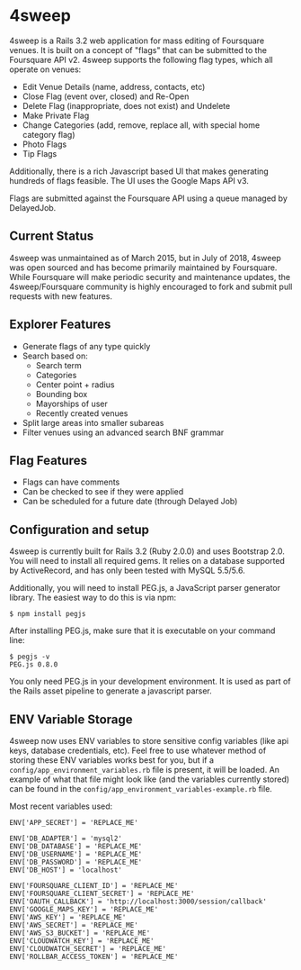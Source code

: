 4sweep
======

4sweep is a Rails 3.2 web application for mass editing of Foursquare venues. It
is built on a concept of "flags" that can be submitted to the Foursquare API
v2. 4sweep supports the following flag types, which all operate on venues:

 * Edit Venue Details (name, address, contacts, etc)
 * Close Flag (event over, closed) and Re-Open
 * Delete Flag (inappropriate, does not exist) and Undelete
 * Make Private Flag
 * Change Categories (add, remove, replace all, with special home category flag)
 * Photo Flags
 * Tip Flags

Additionally, there is a rich Javascript based UI that makes generating hundreds
of flags feasible. The UI uses the Google Maps API v3.

Flags are submitted against the Foursquare API using a queue managed
by DelayedJob.

Current Status
--------------

4sweep was unmaintained as of March 2015, but in July of 2018, 4sweep was open sourced and has become primarily maintained by Foursquare. While Foursquare will make periodic security and maintenance updates, the 4sweep/Foursquare community is highly encouraged to fork and submit pull requests with new features.


Explorer Features
-----------------

 * Generate flags of any type quickly
 * Search based on:
   * Search term
   * Categories
   * Center point + radius
   * Bounding box
   * Mayorships of user
   * Recently created venues
 * Split large areas into smaller subareas
 * Filter venues using an advanced search BNF grammar

Flag Features
-------------
 * Flags can have comments
 * Can be checked to see if they were applied
 * Can be scheduled for a future date (through Delayed Job)

Configuration and setup
-----------------------

4sweep is currently built for Rails 3.2 (Ruby 2.0.0) and uses Bootstrap 2.0.  You will need
to install all required gems. It relies on a database supported by ActiveRecord,
and has only been tested with MySQL 5.5/5.6.

Additionally, you will need to install PEG.js, a JavaScript parser generator
library.  The easiest way to do this is via npm:

```shell
$ npm install pegjs
```
After installing PEG.js, make sure that it is executable on your command line:

```shell
$ pegjs -v
PEG.js 0.8.0
```

You only need PEG.js in your development environment. It is used as part of the
Rails asset pipeline to generate a javascript parser.


ENV Variable Storage
----

4sweep now uses ENV variables to store sensitive config variables (like api keys, database credentials, etc). Feel free to use whatever method of storing these ENV variables works best for you, but if a `config/app_environment_variables.rb` file is present, it will be loaded. An example of what that file might look like (and the variables currently stored) can be found in the `config/app_environment_variables-example.rb` file.

Most recent variables used:
```
ENV['APP_SECRET'] = 'REPLACE_ME'

ENV['DB_ADAPTER'] = 'mysql2'
ENV['DB_DATABASE'] = 'REPLACE_ME'
ENV['DB_USERNAME'] = 'REPLACE_ME'
ENV['DB_PASSWORD'] = 'REPLACE_ME'
ENV['DB_HOST'] = 'localhost'

ENV['FOURSQUARE_CLIENT_ID'] = 'REPLACE_ME'
ENV['FOURSQUARE_CLIENT_SECRET'] = 'REPLACE_ME'
ENV['OAUTH_CALLBACK'] = 'http://localhost:3000/session/callback'
ENV['GOOGLE_MAPS_KEY'] = 'REPLACE_ME'
ENV['AWS_KEY'] = 'REPLACE_ME'
ENV['AWS_SECRET'] = 'REPLACE_ME'
ENV['AWS_S3_BUCKET'] = 'REPLACE_ME'
ENV['CLOUDWATCH_KEY'] = 'REPLACE_ME'
ENV['CLOUDWATCH_SECRET'] = 'REPLACE_ME'
ENV['ROLLBAR_ACCESS_TOKEN'] = 'REPLACE_ME'
```

